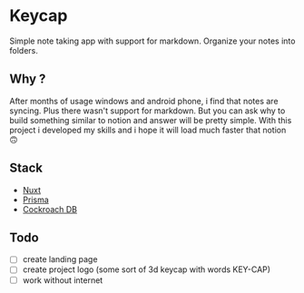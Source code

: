# Keycap

Simple note taking app with support for markdown. Organize your notes into folders.

## Why ?

After months of usage windows and android phone, i find that notes are syncing. Plus there wasn't support for markdown. But you can ask why to build something similar to notion and answer will be pretty simple. With this project i developed my skills and i hope it will load much faster that notion 🙃

## Stack

- [Nuxt](https://nuxt.com/)
- [Prisma](https://prisma.io/)
- [Cockroach DB](https://www.cockroachlabs.com/product/)

## Todo

- [ ] create landing page
- [ ] create project logo (some sort of 3d keycap with words KEY-CAP)
- [ ] work without internet
